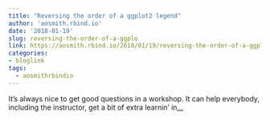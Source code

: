 ```yaml
---
title: "Reversing the order of a ggplot2 legend"
author: 'aosmith.rbind.io'
date: '2018-01-19'
slug: reversing-the-order-of-a-ggplo
link: https://aosmith.rbind.io/2018/01/19/reversing-the-order-of-a-ggplot2-legend/
categories:
- bloglink
tags:
  - aosmithrbindio
---
```


It’s always nice to get good questions in a workshop. It can help everybody, including the instructor, get a bit of extra learnin’ in[... <i class="fas fa-external-link-alt"></i>](https://aosmith.rbind.io/2018/01/19/reversing-the-order-of-a-ggplot2-legend/)

